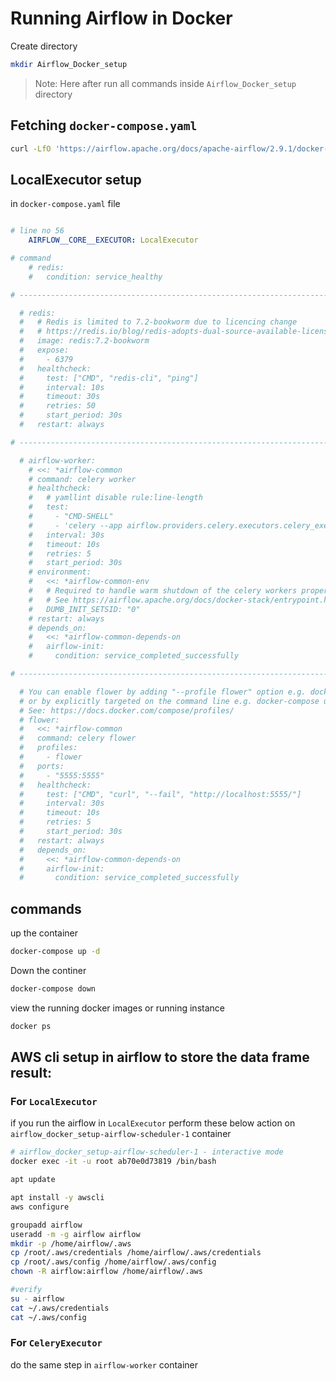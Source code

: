 # Running Airflow in Docker

Create directory

```bash
mkdir Airflow_Docker_setup
```

> Note: Here after run all commands inside `Airflow_Docker_setup` directory

## Fetching `docker-compose.yaml`

```bash
curl -LfO 'https://airflow.apache.org/docs/apache-airflow/2.9.1/docker-compose.yaml'
```

## LocalExecutor setup

in `docker-compose.yaml` file

```yaml

# line no 56
    AIRFLOW__CORE__EXECUTOR: LocalExecutor

# command 
    # redis:
    #   condition: service_healthy

# --------------------------------------------------------------------------------------------

  # redis:
  #   # Redis is limited to 7.2-bookworm due to licencing change
  #   # https://redis.io/blog/redis-adopts-dual-source-available-licensing/
  #   image: redis:7.2-bookworm
  #   expose:
  #     - 6379
  #   healthcheck:
  #     test: ["CMD", "redis-cli", "ping"]
  #     interval: 10s
  #     timeout: 30s
  #     retries: 50
  #     start_period: 30s
  #   restart: always

# --------------------------------------------------------------------------------------------

  # airflow-worker:
    # <<: *airflow-common
    # command: celery worker
    # healthcheck:
    #   # yamllint disable rule:line-length
    #   test:
    #     - "CMD-SHELL"
    #     - 'celery --app airflow.providers.celery.executors.celery_executor.app inspect ping -d "celery@$${HOSTNAME}" || celery --app airflow.executors.celery_executor.app inspect ping -d "celery@$${HOSTNAME}"'
    #   interval: 30s
    #   timeout: 10s
    #   retries: 5
    #   start_period: 30s
    # environment:
    #   <<: *airflow-common-env
    #   # Required to handle warm shutdown of the celery workers properly
    #   # See https://airflow.apache.org/docs/docker-stack/entrypoint.html#signal-propagation
    #   DUMB_INIT_SETSID: "0"
    # restart: always
    # depends_on:
    #   <<: *airflow-common-depends-on
    #   airflow-init:
    #     condition: service_completed_successfully

# --------------------------------------------------------------------------------------------

  # You can enable flower by adding "--profile flower" option e.g. docker-compose --profile flower up
  # or by explicitly targeted on the command line e.g. docker-compose up flower.
  # See: https://docs.docker.com/compose/profiles/
  # flower:
  #   <<: *airflow-common
  #   command: celery flower
  #   profiles:
  #     - flower
  #   ports:
  #     - "5555:5555"
  #   healthcheck:
  #     test: ["CMD", "curl", "--fail", "http://localhost:5555/"]
  #     interval: 30s
  #     timeout: 10s
  #     retries: 5
  #     start_period: 30s
  #   restart: always
  #   depends_on:
  #     <<: *airflow-common-depends-on
  #     airflow-init:
  #       condition: service_completed_successfully

```

## commands

up the container

```bash
docker-compose up -d
```

Down the continer

```bash
docker-compose down
```

view the running docker images or running instance

```bash
docker ps
```

## AWS cli setup in airflow to store the data frame result:

### For `LocalExecutor`
if you run the airflow in `LocalExecutor` perform these below action on `airflow_docker_setup-airflow-scheduler-1` container

```bash
# airflow_docker_setup-airflow-scheduler-1 - interactive mode
docker exec -it -u root ab70e0d73819 /bin/bash
```

```bash
apt update

apt install -y awscli
aws configure

groupadd airflow
useradd -m -g airflow airflow
mkdir -p /home/airflow/.aws
cp /root/.aws/credentials /home/airflow/.aws/credentials
cp /root/.aws/config /home/airflow/.aws/config
chown -R airflow:airflow /home/airflow/.aws

#verify
su - airflow
cat ~/.aws/credentials
cat ~/.aws/config
```

### For `CeleryExecutor`
do the same step in `airflow-worker` container